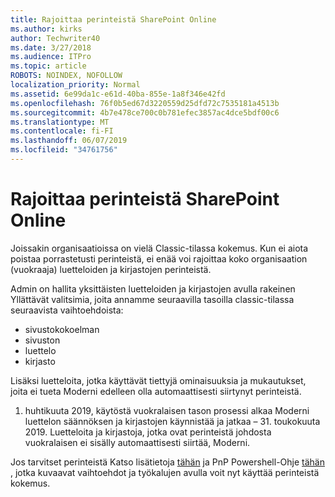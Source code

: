 ```yaml
---
title: Rajoittaa perinteistä SharePoint Online
ms.author: kirks
author: Techwriter40
ms.date: 3/27/2018
ms.audience: ITPro
ms.topic: article
ROBOTS: NOINDEX, NOFOLLOW
localization_priority: Normal
ms.assetid: 6e99da1c-e61d-40ba-855e-1a8f346e42fd
ms.openlocfilehash: 76f0b5ed67d3220559d25dfd72c7535181a4513b
ms.sourcegitcommit: 4b7e478ce700c0b781efec3857ac4dce5bdf00c6
ms.translationtype: MT
ms.contentlocale: fi-FI
ms.lasthandoff: 06/07/2019
ms.locfileid: "34761756"
---
```

# <a name="restrict-sharepoint-online-to-classic-mode"></a>Rajoittaa perinteistä SharePoint Online

Joissakin organisaatioissa on vielä Classic-tilassa kokemus. Kun ei aiota poistaa porrastetusti perinteistä, ei enää voi rajoittaa koko organisaation (vuokraaja) luetteloiden ja kirjastojen perinteistä.

Admin on hallita yksittäisten luetteloiden ja kirjastojen avulla rakeinen Yllättävät valitsimia, joita annamme seuraavilla tasoilla classic-tilassa seuraavista vaihtoehdoista:

- sivustokokoelman
- sivuston
- luettelo
- kirjasto

Lisäksi luetteloita, jotka käyttävät tiettyjä ominaisuuksia ja mukautukset, joita ei tueta Moderni edelleen olla automaattisesti siirtynyt perinteistä.

1. huhtikuuta 2019, käytöstä vuokralaisen tason prosessi alkaa Moderni luettelon säännöksen ja kirjastojen käynnistää ja jatkaa – 31. toukokuuta 2019.  Luetteloita ja kirjastoja, jotka ovat perinteistä johdosta vuokralaisen ei sisälly automaattisesti siirtää, Moderni.

Jos tarvitset perinteistä Katso lisätietoja [tähän](https://techcommunity.microsoft.com/t5/Microsoft-SharePoint-Blog/Delivering-SharePoint-modern-experiences/ba-p/315023) ja PnP Powershell-Ohje [tähän](https://docs.microsoft.com/sharepoint/dev/transform/modernize-userinterface-lists-and-libraries-optout) , jotka kuvaavat vaihtoehdot ja työkalujen avulla voit nyt käyttää perinteistä kokemus.
